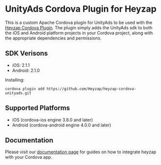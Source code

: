UnityAds Cordova Plugin for Heyzap
==================================

This is a custom Apache Cordova plugin for UnityAds to be used with the [Heyzap Cordova Plugin](github.com/Heyzap/heyzap-cordova). The plugin simply adds the UnityAds sdk to both the iOS and Android platform projects in your Cordova project, along with the appropriate dependencies and permissions.

SDK Verisons
------------
- iOS: 2.1.1
- Android: 2.1.0

Installing:
```
cordova plugin add https://github.com/Heyzap/heyzap-cordova-unityads.git
```

Supported Platforms
-------------------
- iOS (cordova-ios engine 3.8.0 and later)
- Android (cordova-android engine 4.0.0 and later)

Documentation
-------------
Please visit our [documentation page](https://developers.heyzap.com/docs/cordova_sdk_setup_and_requirements#step-2-choose-your-3rdparty-sdks-optional) for guides on how to integrate heyzap with your Cordova app.
